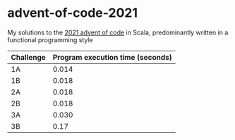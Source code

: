 # advent-of-code-2021
My solutions to the [2021 advent of code](adventofcode.com/2021) in Scala, predominantly written in a functional programming style

| Challenge      | Program execution time (seconds) |
| ----------- | ----------- |
|1A|0.014|
|1B|0.018|
|2A|0.018|
|2B|0.018|
|3A|0.030|
|3B|0.17|

